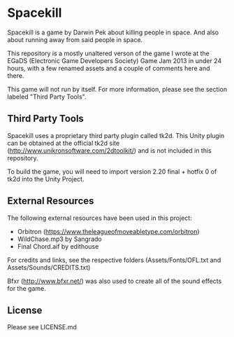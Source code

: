 Spacekill
=========
Spacekill is a game by Darwin Pek about killing people in space. And
also about running away from said people in space.

This repository is a mostly unaltered verson of the game I wrote at the
EGaDS (Electronic Game Developers Society) Game Jam 2013 in under 24
hours, with a few renamed assets and a couple of comments here and
there.

This game will not run by itself. For more information, please see the
section labeled "Third Party Tools".

Third Party Tools
-----------------
Spacekill uses a proprietary third party plugin called tk2d. This
Unity plugin can be obtained at the official tk2d site
(http://www.unikronsoftware.com/2dtoolkit/) and is not included in this
repository.

To build the game, you will need to import version 2.20 final + hotfix
0 of tk2d into the Unity Project.

External Resources
------------------
The following external resources have been used in this project:
 - Orbitron (https://www.theleagueofmoveabletype.com/orbitron)
 - WildChase.mp3 by Sangrado
 - Final Chord.aif by edithouse

For credits and links, see the respective folders (Assets/Fonts/OFL.txt
and Assets/Sounds/CREDITS.txt)

Bfxr (http://www.bfxr.net/) was also used to create all of the sound
effects for the game.

License
-------
Please see LICENSE.md
